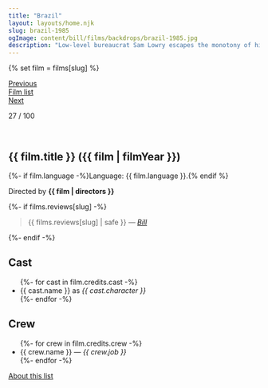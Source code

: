```yaml
---
title: "Brazil"
layout: layouts/home.njk
slug: brazil-1985
ogImage: content/bill/films/backdrops/brazil-1985.jpg
description: "Low-level bureaucrat Sam Lowry escapes the monotony of his day-to-day life through a recurring daydream of himself as a virtuous hero saving a beautiful damsel. Investigating a case that led to the wrongful arrest and eventual death of an innocent man instead of wanted terrorist Harry Tuttle, he meets the woman from his daydream, and in trying to help her gets caught in a web of mistaken identities, mindless bureaucracy and lies."
---
```


{% set film = films[slug] %}

<nav class="films">
  <div class="prev">
    <a href="../paris-texas-1984"><i class="fa-solid fa-chevron-left fa-xs"></i> Previous</a>
  </div>
  <div>
    <a href="../">Film list</a>
  </div>
  <div class="next">
    <a href="../withnail--i-1987">Next <i class="fa-solid fa-chevron-right fa-xs"></i></a>
  </div>
</nav>

<p>27 / 100</p>

<article class="film slug-brazil-1985">
  <div class="backdrop-and-poster">
    <img class="poster" src="../films/posters/{{ slug }}.jpg" alt="">
    <img class="backdrop" src="../films/backdrops/{{ slug }}.jpg" alt="">
  </div>

  <h1>{{ film.title }} ({{ film | filmYear }})</h1>

  <p>
    {%- if film.language -%}Language: {{ film.language }}.{% endif %}
    
  </p>

  <p class="director">
    Directed by <strong>{{ film | directors }}</strong>
  </p>

  {%- if films.reviews[slug] -%}
    <blockquote> 
      {{ films.reviews[slug] | safe }} <em>—&nbsp;<a href="/bill">Bill</a></em>
    </blockquote> 
  {%- endif -%}

  <h2>
    Cast
  </h2>
  <ul>
    {%- for cast in film.credits.cast -%}
      <li>
        {{ cast.name }} as <em>{{ cast.character }}</em>
      </li>
    {%- endfor -%}
  </ul>

  <h2>
    Crew
  </h2>
  <ul>
    {%- for crew in film.credits.crew -%}
      <li>
        {{ crew.name }} &mdash; <em>{{ crew.job }}</em>
      </li>
    {%- endfor -%}
  </ul>
</article>
<footer>
  <a href="../about">About this list</a>
</footer>
